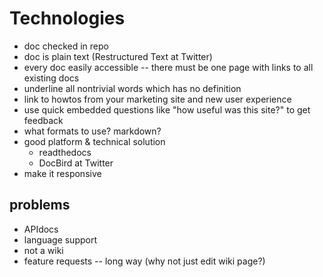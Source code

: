 Technologies
============

- doc checked in repo
- doc is plain text (Restructured Text at Twitter)
- every doc easily accessible -- there must be one page with links to
  all existing docs
- underline all nontrivial words which has no definition
- link to howtos from your marketing site and new user experience
- use quick embedded questions like "how useful was this site?" to get feedback
- what formats to use? markdown?
- good platform & technical solution
  - readthedocs
  - DocBird at Twitter
- make it responsive

problems
--------

- APIdocs
- language support
- not a wiki 
- feature requests -- long way (why not just edit wiki page?)